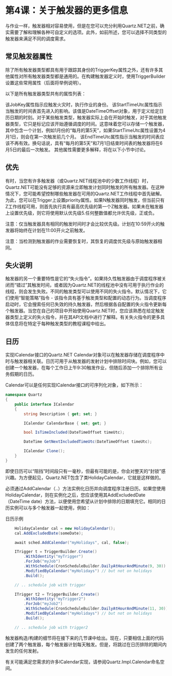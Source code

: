 # 第4课：关于触发器的更多信息

与作业一样，触发器相对容易使用，但是在您可以充分利用Quartz.NET之前，确实需要了解和理解各种可自定义的选项。此外，如前所述，您可以选择不同类型的触发器来满足不同的调度需求。

## 常见触发器属性

除了所有触发器类型都具有用于跟踪其身份的TriggerKey属性之外，还有许多其他属性对所有触发器类型都是通用的。在构建触发器定义时，使用TriggerBuilder设置这些常用属性（后面将举例说明）。

以下是所有触发器类型共有的属性列表：

该JobKey属性指示应触发火灾时，执行作业的身份。
该StartTimeUtc属性指示当触发的时间表首先进入的影响。该值是DateTimeOffset对象，用于定义给定日历日期的时刻。对于某些触发类型，触发器实际上会在开始时触发，对于其他触发器类型，它只是标记应该开始遵循调度的时间。这意味着您可以存储一个触发器，其中包含一个计划，例如1月份的“每月的第5天”，如果StartTimeUtc属性设置为4月1日，则会在第一次触发前几个月。
该EndTimeUtc属性指示当触发的时间表应该不再有效。换句话说，具有“每月的第5天”和7月1日结束时间表的触发器将在6月5日的最后一次触发。
其他属性需要更多解释，将在以下小节中讨论。

## 优先

有时，当您有许多触发器（或Quartz.NET线程池中的少数工作线程）时，Quartz.NET可能没有足够的资源来立即触发计划同时触发的所有触发器。在这种情况下，您可能希望控制哪些触发器在可用的Quartz.NET工作线程中首先破解。为此，您可以在Trigger上设置priority属性。如果N触发器同时触发，但当前只有Z工作线程可用，则首先执行具有最高优先级的第一个Z触发器。如果未在触发器上设置优先级，则它将使用默认优先级5.任何整数值都允许优先级，正或负。

注意：仅当触发器具有相同的触发时间时才会比较优先级。计划在10:59开火的触发器将始终在计划在11:00开火之前触发。

注意：当检测到触发器的作业需要恢复时，其恢复的调度优先级与原始触发器相同。

## 失火说明

触发器的另一个重要特性是它的“失火指令”。如果持久性触发器由于调度程序被关闭而“错过”其触发时间，或者因为Quartz.NET的线程池中没有可用于执行作业的线程，则会发生失败。不同的触发类型可以使用不同的失火指令。默认情况下，它们使用“智能策略”指令 - 该指令具有基于触发类型和配置的动态行为。当调度程序启动时，它会搜索任何已失效的持久触发器，然后根据各自配置的失火指令更新每个触发器。当您在自己的项目中开始使用Quartz.NET时，您应该熟悉在给定触发器类型上定义的失火指令，并在其API文档中进行了解释。有关失火指令的更多具体信息将在特定于每种触发类型的教程课程中给出。

## 日历

实现ICalendar接口的Quartz.NET Calendar对象可以在触发器存储在调度程序中时与触发器相关联。日历可用于从触发器的发射计划中排除时间块。例如，您可以创建一个触发器，在每个工作日上午9:30触发作业，但随后添加一个排除所有业务假期的日历。

Calendar可以是任何实现ICalendar接口的可序列化对象，如下所示：

```C#
namespace Quartz
{
    public interface ICalendar
    {
        string Description { get; set; }

        ICalendar CalendarBase { set; get; }

        bool IsTimeIncluded(DateTimeOffset timeUtc);

        DateTime GetNextIncludedTimeUtc(DateTimeOffset timeUtc);

        ICalendar Clone();
    }
}
```

即使日历可以“阻挡”时间段只有一毫秒，但最有可能的是，你会对整天的“封锁”感兴趣。为方便起见，Quartz.NET包含了类HolidayCalendar，它就是这样做的。

必须通过AddCalendar（..）方法实例化日历并向调度程序注册日历。如果您使用HolidayCalendar，则在实例化之后，您应该使用其AddExcludedDate（DateTime date）方法，以便使用您希望从计划中排除的日期填充它。相同的日历实例可以与多个触发器一起使用，例如：

日历示例

```C#
    HolidayCalendar cal = new HolidayCalendar();
    cal.AddExcludedDate(someDate);

    await sched.AddCalendar("myHolidays", cal, false);

    ITrigger t = TriggerBuilder.Create()
        .WithIdentity("myTrigger")
        .ForJob("myJob")
        .WithSchedule(CronScheduleBuilder.DailyAtHourAndMinute(9, 30)) // execute job daily at 9:30
        .ModifiedByCalendar("myHolidays") // but not on holidays
        .Build();

    // .. schedule job with trigger

    ITrigger t2 = TriggerBuilder.Create()
        .WithIdentity("myTrigger2")
        .ForJob("myJob2")
        .WithSchedule(CronScheduleBuilder.DailyAtHourAndMinute(11, 30)) // execute job daily at 11:30
        .ModifiedByCalendar("myHolidays") // but not on holidays
        .Build();

    // .. schedule job with trigger2
```

触发器构造/构建的细节将在接下来的几节课中给出。现在，只要相信上面的代码创建了两个触发器，每个触发器计划每天触发。但是，将跳过在日历排除的期间内发生的任何发射。

有关可能满足您需求的许多ICalendar实现，请参阅Quartz.Impl.Calendar命名空间。